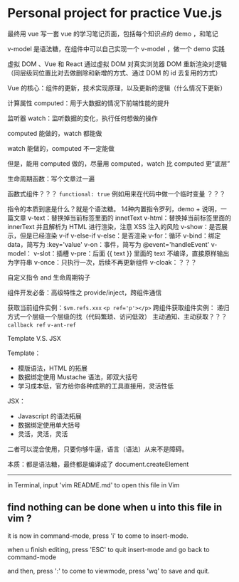 # Personal project for practice Vue.js

最终用 vue 写一套 vue 的学习笔记页面，包括每个知识点的 demo ，和笔记

v-model 是语法糖，在组件中可以自己实现一个 v-model ，做一个 demo 实践

虚拟 DOM 、Vue 和 React 通过虚拟 DOM 对真实浏览器 DOM 重新渲染对逻辑（同层级同位置比对去做删除和新增的方式、通过 DOM 的 id 去复用的方式）

Vue 的核心：组件的更新，技术实现原理，以及更新的逻辑（什么情况下更新）

计算属性 computed：用于大数据的情况下前端性能的提升

监听器 watch：监听数据的变化，执行任何想做的操作

computed 能做的，watch 都能做

watch 能做的，computed 不一定能做

但是，能用 computed 做的，尽量用 computed，watch 比 computed 更“底层”

生命周期函数：写个文章过一遍

函数式组件？？？ `functional: true` 例如用来在代码中做一个临时变量 ？？？

指令的本质到底是什么？就是个语法糖。
14种内置指令罗列，demo + 说明，一篇文章
v-text：替换掉当前标签里面的 innetText
v-html：替换掉当前标签里面的 innerText 并且解析为 HTML 进行渲染，注意 XSS 注入的风险
v-show：是否展示，但是已经渲染
v-if v-else-if v-else：是否渲染
v-for：循环
v-bind：绑定 data，简写为 :key='value'
v-on：事件，简写为 @event='handleEvent'
v-model：
v-slot：插槽
v-pre：后面 {{ text }} 里面的 text 不编译，直接原样输出为字符串
v-once：只执行一次，后续不再更新组件
v-cloak：？？？

自定义指令 and 生命周期钩子

组件开发必备：高级特性之 provide/inject，跨组件通信

获取当前组件实例：`$vm.refs.xxx`  `<p ref='p'></p>`
跨组件获取组件实例：
递归方式一个层级一个层级的找（代码繁琐、访问低效）
主动通知、主动获取？？？ `callback ref` `v-ant-ref`

Template V.S. JSX

Template：
* 模版语法，HTML 的拓展
* 数据绑定使用 Mustache 语法，即双大括号
* 学习成本低，官方给你各种成熟的工具直接用，灵活性低

JSX：
* Javascript 的语法拓展
* 数据绑定使用单大括号
* 灵活，灵活，灵活

二者可以混合使用，只要你够牛逼，语言（语法）从来不是障碍。

本质：都是语法糖，最终都是编译成了 document.createElement

---

in Terminal, input 'vim README.md' to open this file in Vim

find nothing can be done when u into this file in vim ?
---
it is now in command-mode, press 'i' to come to insert-mode.

when u finish editing, press 'ESC' to quit insert-mode and go back to command-mode

and then, press ':' to come to viewmode, press 'wq' to save and quit.


